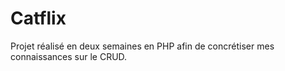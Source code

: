 # Catflix
Projet réalisé en deux semaines en PHP afin de concrétiser mes connaissances sur le CRUD.

